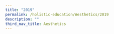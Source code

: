 ```yaml
---
title: "2019"
permalink: /holistic-education/Aesthetics/2019
description: ""
third_nav_title: Aesthetics
---
```

